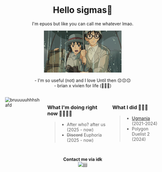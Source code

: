 <h1 align="center">Hello sigmas👋</h1>

<p align="center">I'm epuos but like you can call me whatever lmao.</p>

<p align="center">
  <img width="50%" height="50%" src="jkbhed.gif">
</p>

<div align="center">
  - I'm so useful (not) and I love Until then 😔😔😔<br>
  - brian x vivien for life (🥀❌🪫)
</div>

<h2 align="center"></h2>

<div style="display: flex; align-items: flex-start; gap: 20px;">

  <div>
    <img src="https://github.com/user-attachments/assets/2f13eb9a-9eea-4b5c-9e4a-c3cfea2633e8" alt="bruuuuuhhhshafd" width="300">
  </div>

  <div>
    <h3>What I'm doing right now 🥀🥀🥀🥀</h3>
    <blockquote>
      <ul>
        <li>After who? after us (2025 - now)</li>
        <li><del>Discord</del> Euphoria (2025 - now)</li>
      </ul>
    </blockquote>
  </div>
  <div>
    <h3>What I did 🥶🥶🥶</h3>
    <blockquote>
      <ul>
        <li><a href="https://store.steampowered.com/app/2316310/Ugmania/">Ugmania</a> (2021-2024)</li>
        <li>Polygon Duelist 2 (2024)</li>
      </ul>
    </blockquote>
  </div>
</div>

<br>

<p align="center">
  <strong>Contact me via idk</strong><br>
  <img src="https://github.com/user-attachments/assets/fcdc7f0f-3b7a-4673-a514-f41c965d61aa" alt="jjjj" width="200">
</p>
